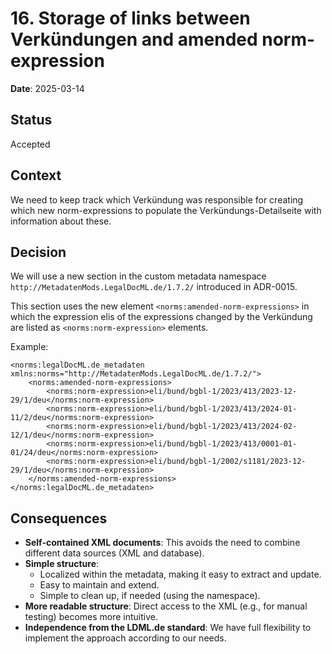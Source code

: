 # 16. Storage of links between Verkündungen and amended norm-expression

**Date**: 2025-03-14

## Status

Accepted

## Context

We need to keep track which Verkündung was responsible for creating which new norm-expressions to populate the
Verkündungs-Detailseite with information about these.

## Decision

We will use a new section in the custom metadata namespace `http://MetadatenMods.LegalDocML.de/1.7.2/` introduced in
ADR-0015.

This section uses the new element `<norms:amended-norm-expressions>` in which the expression elis of the expressions
changed by the Verkündung are listed as `<norms:norm-expression>` elements.

Example:
```
<norms:legalDocML.de_metadaten xmlns:norms="http://MetadatenMods.LegalDocML.de/1.7.2/">
    <norms:amended-norm-expressions>
        <norms:norm-expression>eli/bund/bgbl-1/2023/413/2023-12-29/1/deu</norms:norm-expression>
        <norms:norm-expression>eli/bund/bgbl-1/2023/413/2024-01-11/2/deu</norms:norm-expression>
        <norms:norm-expression>eli/bund/bgbl-1/2023/413/2024-02-12/1/deu</norms:norm-expression>
        <norms:norm-expression>eli/bund/bgbl-1/2023/413/0001-01-01/24/deu</norms:norm-expression>
        <norms:norm-expression>eli/bund/bgbl-1/2002/s1181/2023-12-29/1/deu</norms:norm-expression>
    </norms:amended-norm-expressions>
</norms:legalDocML.de_metadaten>
```

## Consequences

- **Self-contained XML documents**: This avoids the need to combine different data sources (XML and database).
- **Simple structure**:
  - Localized within the metadata, making it easy to extract and update.
  - Easy to maintain and extend.
  - Simple to clean up, if needed (using the namespace).
- **More readable structure**: Direct access to the XML (e.g., for manual testing) becomes more intuitive.
- **Independence from the LDML.de standard**: We have full flexibility to implement the approach according to our needs.
